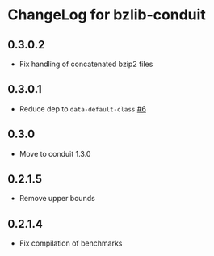 # ChangeLog for bzlib-conduit

## 0.3.0.2

* Fix handling of concatenated bzip2 files

## 0.3.0.1

* Reduce dep to `data-default-class` [#6](https://github.com/snoyberg/bzlib-conduit/pull/6)

## 0.3.0

* Move to conduit 1.3.0

## 0.2.1.5

* Remove upper bounds

## 0.2.1.4

* Fix compilation of benchmarks
